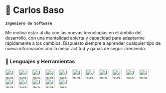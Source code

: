# 🚀 Carlos Baso

**`Ingeniero de Software`**

Me motiva estar al día con las nuevas tecnologías en el ámbito del desarrollo, con una mentalidad abierta y capacidad para adaptarme rápidamente a los cambios. Dispuesto siempre a aprender cualquier tipo de nueva información con la mejor actitud y ganas de seguir creciendo.

### 🧰 Lenguajes y Herramientas

<img
        align="left"
        alt="Java"
        width="30px"
        style="padding-right:10px;"
        src="https://cdn.jsdelivr.net/gh/devicons/devicon/icons/java/java-original.svg"
      />
      <img
        align="left"
        alt="Java"
        width="30px"
        style="padding-right:10px;"
        src="https://cdn.jsdelivr.net/gh/devicons/devicon/icons/spring/spring-original.svg"
      />
      <img
        align="left"
        alt="Java"
        width="30px"
        style="padding-right:10px;"
        src="https://cdn.jsdelivr.net/gh/devicons/devicon/icons/typescript/typescript-plain.svg"
      />
      <img
        align="left"
        alt="Java"
        width="30px"
        style="padding-right:10px;"
        src="https://cdn.jsdelivr.net/gh/devicons/devicon/icons/angularjs/angularjs-plain.svg"
      />
      <img
        align="left"
        alt="Java"
        width="30px"
        style="padding-right:10px;"
        src="https://cdn.jsdelivr.net/gh/devicons/devicon/icons/git/git-original.svg"
      />
      <img
        align="left"
        alt="Java"
        width="30px"
        style="padding-right:10px;"
        src="https://cdn.jsdelivr.net/gh/devicons/devicon/icons/linux/linux-original.svg"
      />
      <img
        align="left"
        alt="Java"
        width="30px"
        style="padding-right:10px;"
        src="https://cdn.jsdelivr.net/gh/devicons/devicon/icons/html5/html5-plain.svg"
      />
      <img
        align="left"
        alt="Java"
        width="30px"
        style="padding-right:10px;"
        src="https://cdn.jsdelivr.net/gh/devicons/devicon/icons/css3/css3-plain.svg"
      />
      <img
        align="left"
        alt="Java"
        width="30px"
        style="padding-right:10px;"
        src="https://cdn.jsdelivr.net/gh/devicons/devicon/icons/javascript/javascript-plain.svg"
      />
      <img
        align="left"
        alt="Java"
        width="30px"
        style="padding-right:10px;"
        src="https://cdn.jsdelivr.net/gh/devicons/devicon/icons/react/react-original.svg"
      />
      <img
        align="left"
        alt="Java"
        width="30px"
        style="padding-right:10px;"
        src="https://cdn.jsdelivr.net/gh/devicons/devicon/icons/nodejs/nodejs-original.svg"
      />
      <img
        align="left"
        alt="Java"
        width="30px"
        style="padding-right:10px;"
        src="https://cdn.jsdelivr.net/gh/devicons/devicon/icons/python/python-plain.svg"
      />
      <img
        align="left"
        alt="Java"
        width="30px"
        style="padding-right:10px;"
        src="https://cdn.jsdelivr.net/gh/devicons/devicon/icons/cplusplus/cplusplus-line.svg"
      />
      <img
        align="left"
        alt="Java"
        width="30px"
        style="padding-right:10px;"
        src="https://cdn.jsdelivr.net/gh/devicons/devicon/icons/github/github-original.svg"
      />
      <img
        align="left"
        alt="Java"
        width="30px"
        style="padding-right:10px;"
        src="https://cdn.jsdelivr.net/gh/devicons/devicon/icons/gradle/gradle-plain.svg"
      />
      <img
        align="left"
        alt="Java"
        width="30px"
        style="padding-right:10px;"
        src="https://cdn.jsdelivr.net/gh/devicons/devicon/icons/bash/bash-original.svg"
      />
      <br />
